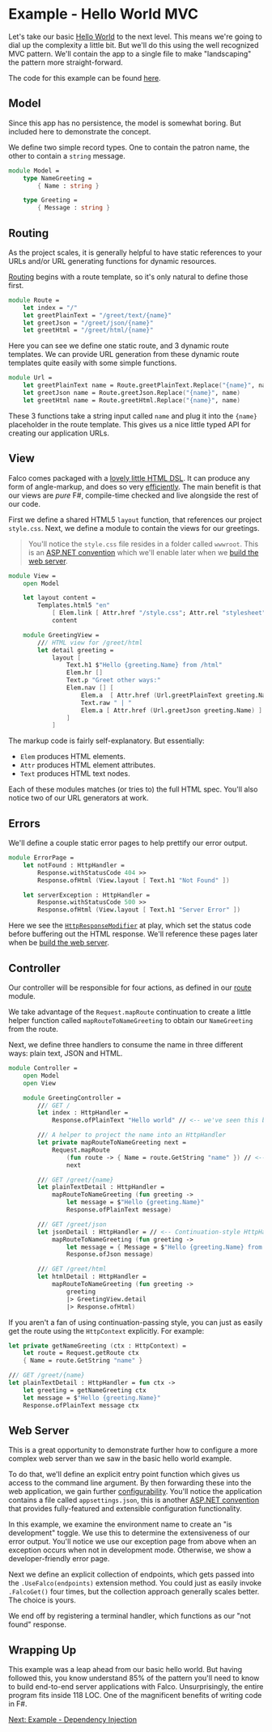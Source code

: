 # Example - Hello World MVC

Let's take our basic [Hello World](example-hello-world.md) to the next level. This means we're going to dial up the complexity a little bit. But we'll do this using the well recognized MVC pattern. We'll contain the app to a single file to make "landscaping" the pattern more straight-forward.

The code for this example can be found [here](https://github.com/pimbrouwers/Falco/tree/master/examples/HelloWorldMvc).

## Model

Since this app has no persistence, the model is somewhat boring. But included here to demonstrate the concept.

We define two simple record types. One to contain the patron name, the other to contain a `string` message.

```fsharp
module Model =
    type NameGreeting =
        { Name : string }

    type Greeting =
        { Message : string }
```

## Routing

As the project scales, it is generally helpful to have static references to your URLs and/or URL generating functions for dynamic resources.

[Routing](routing.md) begins with a route template, so it's only natural to define those first.

```fsharp
module Route =
    let index = "/"
    let greetPlainText = "/greet/text/{name}"
    let greetJson = "/greet/json/{name}"
    let greetHtml = "/greet/html/{name}"
```

Here you can see we define one static route, and 3 dynamic route templates. We can provide URL generation from these dynamic route templates quite easily with some simple functions.

```fsharp
module Url =
    let greetPlainText name = Route.greetPlainText.Replace("{name}", name)
    let greetJson name = Route.greetJson.Replace("{name}", name)
    let greetHtml name = Route.greetHtml.Replace("{name}", name)
```

These 3 functions take a string input called `name` and plug it into the `{name}` placeholder in the route template. This gives us a nice little typed API for creating our application URLs.

## View

Falco comes packaged with a [lovely little HTML DSL](https://github.com/pimbrouwers/Falco.Markup/). It can produce any form of angle-markup, and does so very [efficiently](https://github.com/pimbrouwers/Falco.Markup/?tab=readme-ov-file#performance). The main benefit is that our views are _pure_ F#, compile-time checked and live alongside the rest of our code.

First we define a shared HTML5 `layout` function, that references our project `style.css`. Next, we define a module to contain the views for our greetings.

> You'll notice the `style.css` file resides in a folder called `wwwroot`. This is an [ASP.NET convention](https://learn.microsoft.com/en-us/aspnet/core/fundamentals/static-files) which we'll enable later when we [build the web server](#web-server).

```fsharp
module View =
    open Model

    let layout content =
        Templates.html5 "en"
            [ Elem.link [ Attr.href "/style.css"; Attr.rel "stylesheet" ] ]
            content

    module GreetingView =
        /// HTML view for /greet/html
        let detail greeting =
            layout [
                Text.h1 $"Hello {greeting.Name} from /html"
                Elem.hr []
                Text.p "Greet other ways:"
                Elem.nav [] [
                    Elem.a  [ Attr.href (Url.greetPlainText greeting.Name) ] [ Text.raw "Greet in text"]
                    Text.raw " | "
                    Elem.a [ Attr.href (Url.greetJson greeting.Name) ] [ Text.raw "Greet in JSON " ]
                ]
            ]
```

The markup code is fairly self-explanatory. But essentially:

- `Elem` produces HTML elements.
- `Attr` produces HTML element attributes.
- `Text` produces HTML text nodes.

Each of these modules matches (or tries to) the full HTML spec. You'll also notice two of our URL generators at work.

## Errors

We'll define a couple static error pages to help prettify our error output.

```fsharp
module ErrorPage =
    let notFound : HttpHandler =
        Response.withStatusCode 404 >>
        Response.ofHtml (View.layout [ Text.h1 "Not Found" ])

    let serverException : HttpHandler =
        Response.withStatusCode 500 >>
        Response.ofHtml (View.layout [ Text.h1 "Server Error" ])
```

Here we see the [`HttpResponseModifier`](repsonse.md#response-modifiers) at play, which set the status code before buffering out the HTML response. We'll reference these pages later when be [build the web server](#web-server).

## Controller

Our controller will be responsible for four actions, as defined in our [route](#routing) module.

We take advantage of the `Request.mapRoute` continuation to create a little helper function called `mapRouteToNameGreeting` to obtain our `NameGreeting` from the route.

Next, we define three handlers to consume the name in three different ways: plain text, JSON and HTML.

```fsharp
module Controller =
    open Model
    open View

    module GreetingController =
        /// GET /
        let index : HttpHandler =
            Response.ofPlainText "Hello world" // <-- we've seen this before!

        /// A helper to project the name into an HttpHandler
        let private mapRouteToNameGreeting next =
            Request.mapRoute 
                (fun route -> { Name = route.GetString "name" }) // <-- almost feels like a dynamic 
                next

        /// GET /greet/{name}
        let plainTextDetail : HttpHandler =
            mapRouteToNameGreeting (fun greeting ->
                let message = $"Hello {greeting.Name}"
                Response.ofPlainText message)

        /// GET /greet/json
        let jsonDetail : HttpHandler = // <-- Continuation-style HttpHandler
            mapRouteToNameGreeting (fun greeting ->
                let message = { Message = $"Hello {greeting.Name} from /json" }
                Response.ofJson message) 

        /// GET /greet/html
        let htmlDetail : HttpHandler =
            mapRouteToNameGreeting (fun greeting ->
                greeting
                |> GreetingView.detail
                |> Response.ofHtml)
```

If you aren't a fan of using continuation-passing style, you can just as easily get the route using the `HttpContext` explicitly. For example:

```fsharp
let private getNameGreeting (ctx : HttpContext) =
    let route = Request.getRoute ctx
    { Name = route.GetString "name" }

/// GET /greet/{name}
let plainTextDetail : HttpHandler = fun ctx ->
    let greeting = getNameGreeting ctx
    let message = $"Hello {greeting.Name}"
    Response.ofPlainText message ctx
```

## Web Server

This is a great opportunity to demonstrate further how to configure a more complex web server than we saw in the basic hello world example.

To do that, we'll define an explicit entry point function which gives us access to the command line argument. By then forwarding these into the web application, we gain further [configurability](https://learn.microsoft.com/en-us/aspnet/core/fundamentals/configuration#command-line). You'll notice the application contains a file called `appsettings.json`, this is another [ASP.NET convention](https://learn.microsoft.com/en-us/aspnet/core/fundamentals/configuration#default-application-configuration-sources) that provides fully-featured and extensible configuration functionality.

In this example, we examine the environment name to create an "is development" toggle. We use this to determine the extensiveness of our error output. You'll notice we use our exception page from above when an exception occurs when not in development mode. Otherwise, we show a developer-friendly error page.

Next we define an explicit collection of endpoints, which gets passed into the `.UseFalco(endpoints)` extension method. You could just as easily invoke `.FalcoGet()` four times, but the collection approach generally scales better. The choice is yours.

We end off by registering a terminal handler, which functions as our "not found" response.

## Wrapping Up

This example was a leap ahead from our basic hello world. But having followed this, you know understand 85% of the pattern you'll need to know to build end-to-end server applications with Falco. Unsurprisingly, the entire program fits inside 118 LOC. One of the magnificent benefits of writing code in F#.

[Next: Example - Dependency Injection](sample-hello-world-mvc.md)